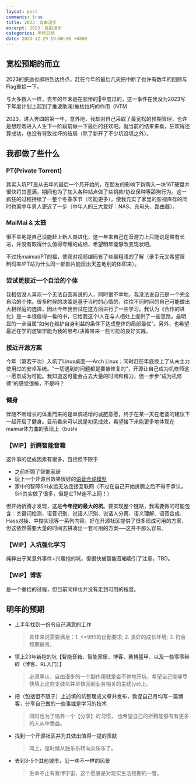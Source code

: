 ```yaml
---
layout: post
comments: true
title: 2023：自由漫步
excerpt: 2023：自由漫步
categories: 年终总结
date: 2023-12-29 19:00:00 +0800
---
```


## 宽松预期的而立

2023的旅途也即将到达终点，赶在今年的最后几天把中断了也许有数年的回顾与Flag重拾一下。

与大多数人一样，去年的年末是在悲惨的🐑中度过的，这一事件在我没为2023写下年度计划上起到了推波助澜/摧枯拉朽的作用（NTM

2023，进入奔四的第一年，意外地，我却对自己采取了最宽松的预期管理，也许是想趁着进入人生下一阶段前做一下最后的狂欢吧。就当前的结果来看，狂欢得还算成功，也没有导致过坏的结局（除了新开了不少坑没填之外）。

<!--more-->

## 我都做了些什么

### PT(Private Torrent)

其实入坑PT是从去年的最后一个月开始的，在朋友的影响下新购入一块16T硬盘并很快将其塞满，期间也为了加入各种站点做了些捐款/协议保种等舔狗行为。这一疯狂的过程持续了一整个冬春季节（可能更多），使我充实了家里的影视库存的同时也离中年男人更近了一步（中年人的三大爱好：NAS、充电头、路由器）。

### MaiMai & 太鼓

很不幸地是自己没能赶上新人类进化，这一年来自己在音游力上只能说是略有长进，并没有取得什么值得夸耀的成绩，希望明年能够改变现状吧。

不过托maimai/PT的福，使我对视频编码有了些最粗浅的了解（录手元又希望限制码率/PT站为什么同一部影片能压出天差地别的体积来）。

### 尝试更接近一个自洽的个体

我相信没人喜欢一个无法自圆其说的人，同时很不幸地，我没法说自己是一个完全自洽的个体。很多时候的决策是基于当时的心情的，往往不同时间的自己可能做出大相径庭的选择，因此今年我尝试在这方面进行了一些学习。我认为《合作的进化》是一本很值得一看的书，它给我这个I人在与人相处上提供了一些思路，最明显的一点当属“如何在维护自身利益的条件下达成整体的局部最优”。另外，也希望最近在学的逻辑学能为我的思考/决策带来一些可能的良好实践。

### 接近开源方案

今年（第若干次）入坑了Linux桌面──Arch Linux；同时赶在年底换上了从未主力使用过的安卓系统。“一切遇到的问题都是要被修复的”，开源让自己成为机修师这一愿景成为可能。我知道这可能会占去大量的时间和精力，但一步步“成为机修师”的感觉很棒，不是吗？

### 健身

伴随不断增长的体重而来的是单调递增的减肥意愿，终于在某一天在老婆的建议下一起开启了健身。目前看来可以说是初见成效，希望接下来能更多地体现在maimai体力曲的表现上（bushi

### 【WIP】折腾智能音箱

这件事的促成因素有很多，包括但不限于

- 之前折腾了智能家居
- 玩上一个开源且效果很好的[语音合成模型](https://github.com/fishaudio/Bert-VITS2)
- 家中的智障Siri永远无法连接互联网（不过在自己开始折腾之后不得不承认，Siri其实做了很多，但是它TM连不上网！）

但开始折腾才发现，这是**今年挖的最大的坑**。要实现整个链路，我需要做的可能包含：关键词检测、语音识别、说话人识别、说话人分离、语义理解、语音合成、Hass对接、中控实现等一系列内容。好在开源社区提供了很多现成可用的方案，但这依然需要大量的时间去拼凑出一套可用的方案──这并不那么容易。

### 【WIP】入坑强化学习

纯粹出于某意外事件+兴趣挖的坑，但很快被智能音箱吸引了注意，TBD。

### 【WIP】博客

是一个重拾的过程，但目前同样也并没有走到可用的程度。

## 明年的预期

- 上半年找到一份令自己满意的工作

  > 具体来说需要满足：1. <=985的出勤要求; 2. 良好的成长环境; 3. 符合预期薪资。

- 填上23年新挖的坑【智能音箱、智能家居、博客、赛博盔甲、以及一些零零碎碎（博客、RL入门）】

  > 必须承认，自由漫步的一个副作用就是会不停地开坑，希望自己能够尽快填上这些支线坑并尽快回到业务相关的主线(ye)上。

- 把（包括但不限于）上述填的坑整理成文章并发布，敦促自己月均写一篇博客，分享自己做的一些事或是学习的技术

  > 同时也为了培养一个【分享】的习惯， 也希望自己的折腾能够有有更多的人从中受益。

- 找到一个开源社区并为其做出值得一提的贡献

  > 同上，是时候从独乐乐转向众乐乐了。

- 去到3-5个其他城市，见一些不一样的风景

  > 生命不止有赛博宇宙，这个愿景是对现实生活预期的一瞥。
